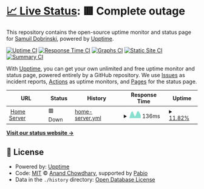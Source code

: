 # [📈 Live Status](https://AzSumToshko.github.io/HomeServerUpptimeMonitor): <!--live status--> **🟥 Complete outage**

This repository contains the open-source uptime monitor and status page for [Samuil Dobrinski](https://AzSumToshko.github.io/HomeServerUpptimeMonitor), powered by [Upptime](https://github.com/upptime/upptime).

[![Uptime CI](https://github.com/AzSumToshko/HomeServerUpptimeMonitor/workflows/Uptime%20CI/badge.svg)](https://github.com/AzSumToshko/HomeServerUpptimeMonitor/actions?query=workflow%3A%22Uptime+CI%22)
[![Response Time CI](https://github.com/AzSumToshko/HomeServerUpptimeMonitor/workflows/Response%20Time%20CI/badge.svg)](https://github.com/AzSumToshko/HomeServerUpptimeMonitor/actions?query=workflow%3A%22Response+Time+CI%22)
[![Graphs CI](https://github.com/AzSumToshko/HomeServerUpptimeMonitor/workflows/Graphs%20CI/badge.svg)](https://github.com/AzSumToshko/HomeServerUpptimeMonitor/actions?query=workflow%3A%22Graphs+CI%22)
[![Static Site CI](https://github.com/AzSumToshko/HomeServerUpptimeMonitor/workflows/Static%20Site%20CI/badge.svg)](https://github.com/AzSumToshko/HomeServerUpptimeMonitor/actions?query=workflow%3A%22Static+Site+CI%22)
[![Summary CI](https://github.com/AzSumToshko/HomeServerUpptimeMonitor/workflows/Summary%20CI/badge.svg)](https://github.com/AzSumToshko/HomeServerUpptimeMonitor/actions?query=workflow%3A%22Summary+CI%22)

With [Upptime](https://upptime.js.org), you can get your own unlimited and free uptime monitor and status page, powered entirely by a GitHub repository. We use [Issues](https://github.com/AzSumToshko/HomeServerUpptimeMonitor/issues) as incident reports, [Actions](https://github.com/AzSumToshko/HomeServerUpptimeMonitor/actions) as uptime monitors, and [Pages](https://AzSumToshko.github.io/HomeServerUpptimeMonitor) for the status page.

<!--start: status pages-->
<!-- This summary is generated by Upptime (https://github.com/upptime/upptime) -->
<!-- Do not edit this manually, your changes will be overwritten -->
<!-- prettier-ignore -->
| URL | Status | History | Response Time | Uptime |
| --- | ------ | ------- | ------------- | ------ |
| <img alt="" src="https://icons.duckduckgo.com/ip3/carzup.world.ico" height="13"> [Home Server](https://carzup.world/) | 🟥 Down | [home-server.yml](https://github.com/AzSumToshko/HomeServerUpptimeMonitor/commits/HEAD/history/home-server.yml) | <details><summary><img alt="Response time graph" src="./graphs/home-server/response-time-week.png" height="20"> 136ms</summary><br><a href="https://AzSumToshko.github.io/HomeServerUpptimeMonitor/history/home-server"><img alt="Response time 136" src="https://img.shields.io/endpoint?url=https%3A%2F%2Fraw.githubusercontent.com%2FAzSumToshko%2FHomeServerUpptimeMonitor%2FHEAD%2Fapi%2Fhome-server%2Fresponse-time.json"></a><br><a href="https://AzSumToshko.github.io/HomeServerUpptimeMonitor/history/home-server"><img alt="24-hour response time 136" src="https://img.shields.io/endpoint?url=https%3A%2F%2Fraw.githubusercontent.com%2FAzSumToshko%2FHomeServerUpptimeMonitor%2FHEAD%2Fapi%2Fhome-server%2Fresponse-time-day.json"></a><br><a href="https://AzSumToshko.github.io/HomeServerUpptimeMonitor/history/home-server"><img alt="7-day response time 136" src="https://img.shields.io/endpoint?url=https%3A%2F%2Fraw.githubusercontent.com%2FAzSumToshko%2FHomeServerUpptimeMonitor%2FHEAD%2Fapi%2Fhome-server%2Fresponse-time-week.json"></a><br><a href="https://AzSumToshko.github.io/HomeServerUpptimeMonitor/history/home-server"><img alt="30-day response time 136" src="https://img.shields.io/endpoint?url=https%3A%2F%2Fraw.githubusercontent.com%2FAzSumToshko%2FHomeServerUpptimeMonitor%2FHEAD%2Fapi%2Fhome-server%2Fresponse-time-month.json"></a><br><a href="https://AzSumToshko.github.io/HomeServerUpptimeMonitor/history/home-server"><img alt="1-year response time 136" src="https://img.shields.io/endpoint?url=https%3A%2F%2Fraw.githubusercontent.com%2FAzSumToshko%2FHomeServerUpptimeMonitor%2FHEAD%2Fapi%2Fhome-server%2Fresponse-time-year.json"></a></details> | <details><summary><a href="https://AzSumToshko.github.io/HomeServerUpptimeMonitor/history/home-server">11.82%</a></summary><a href="https://AzSumToshko.github.io/HomeServerUpptimeMonitor/history/home-server"><img alt="All-time uptime 11.82%" src="https://img.shields.io/endpoint?url=https%3A%2F%2Fraw.githubusercontent.com%2FAzSumToshko%2FHomeServerUpptimeMonitor%2FHEAD%2Fapi%2Fhome-server%2Fuptime.json"></a><br><a href="https://AzSumToshko.github.io/HomeServerUpptimeMonitor/history/home-server"><img alt="24-hour uptime 11.82%" src="https://img.shields.io/endpoint?url=https%3A%2F%2Fraw.githubusercontent.com%2FAzSumToshko%2FHomeServerUpptimeMonitor%2FHEAD%2Fapi%2Fhome-server%2Fuptime-day.json"></a><br><a href="https://AzSumToshko.github.io/HomeServerUpptimeMonitor/history/home-server"><img alt="7-day uptime 11.82%" src="https://img.shields.io/endpoint?url=https%3A%2F%2Fraw.githubusercontent.com%2FAzSumToshko%2FHomeServerUpptimeMonitor%2FHEAD%2Fapi%2Fhome-server%2Fuptime-week.json"></a><br><a href="https://AzSumToshko.github.io/HomeServerUpptimeMonitor/history/home-server"><img alt="30-day uptime 11.82%" src="https://img.shields.io/endpoint?url=https%3A%2F%2Fraw.githubusercontent.com%2FAzSumToshko%2FHomeServerUpptimeMonitor%2FHEAD%2Fapi%2Fhome-server%2Fuptime-month.json"></a><br><a href="https://AzSumToshko.github.io/HomeServerUpptimeMonitor/history/home-server"><img alt="1-year uptime 11.82%" src="https://img.shields.io/endpoint?url=https%3A%2F%2Fraw.githubusercontent.com%2FAzSumToshko%2FHomeServerUpptimeMonitor%2FHEAD%2Fapi%2Fhome-server%2Fuptime-year.json"></a></details>

<!--end: status pages-->

[**Visit our status website →**](https://AzSumToshko.github.io/HomeServerUpptimeMonitor)

## 📄 License

- Powered by: [Upptime](https://github.com/upptime/upptime)
- Code: [MIT](./LICENSE) © [Anand Chowdhary](https://anandchowdhary.com), supported by [Pabio](https://pabio.com)
- Data in the `./history` directory: [Open Database License](https://opendatacommons.org/licenses/odbl/1-0/)
